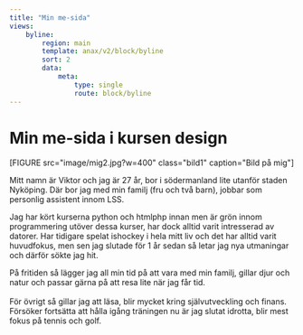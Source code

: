 ```yaml
---
title: "Min me-sida"
views:
    byline:
        region: main
        template: anax/v2/block/byline
        sort: 2
        data:
            meta:
                type: single
                route: block/byline
---
```

Min me-sida i kursen design
=========================

[FIGURE src="image/mig2.jpg?w=400" class="bild1" caption="Bild på mig"]

Mitt namn är Viktor och jag är 27 år, bor i södermanland lite utanför staden Nyköping.
Där bor jag med min familj (fru och två barn), jobbar som personlig assistent innom LSS.

Jag har kört kurserna python och htmlphp innan men är grön innom programmering utöver dessa kurser, har dock alltid varit intresserad av datorer.
Har tidigare spelat ishockey i hela mitt liv och det har alltid varit huvudfokus,
men sen jag slutade för 1 år sedan så letar jag nya utmaningar och därför sökte jag hit.

På fritiden så lägger jag all min tid på att vara med min familj, gillar djur och natur
och passar gärna på att resa lite när jag får tid.<br><br>För övrigt så gillar jag att läsa,
blir mycket kring självutveckling och finans. Försöker fortsätta att hålla igång träningen
nu är jag slutat idrotta, blir mest fokus på tennis och golf.
